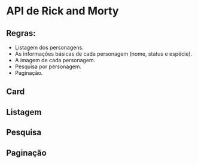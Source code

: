 # API de Rick and Morty

## Regras:
- Listagem dos personagens.
- As informações básicas de cada personagem (nome, status e espécie).
- A imagem de cada personagem.
- Pesquisa por personagem.
- Paginação.


## Card



## Listagem



## Pesquisa



## Paginação

